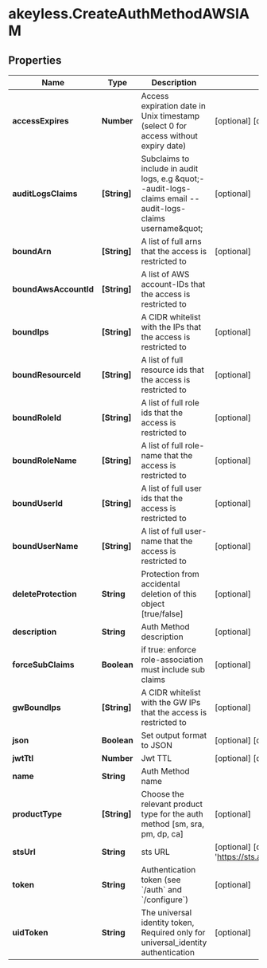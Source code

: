 # akeyless.CreateAuthMethodAWSIAM

## Properties

Name | Type | Description | Notes
------------ | ------------- | ------------- | -------------
**accessExpires** | **Number** | Access expiration date in Unix timestamp (select 0 for access without expiry date) | [optional] [default to 0]
**auditLogsClaims** | **[String]** | Subclaims to include in audit logs, e.g \&quot;--audit-logs-claims email --audit-logs-claims username\&quot; | [optional] 
**boundArn** | **[String]** | A list of full arns that the access is restricted to | [optional] 
**boundAwsAccountId** | **[String]** | A list of AWS account-IDs that the access is restricted to | 
**boundIps** | **[String]** | A CIDR whitelist with the IPs that the access is restricted to | [optional] 
**boundResourceId** | **[String]** | A list of full resource ids that the access is restricted to | [optional] 
**boundRoleId** | **[String]** | A list of full role ids that the access is restricted to | [optional] 
**boundRoleName** | **[String]** | A list of full role-name that the access is restricted to | [optional] 
**boundUserId** | **[String]** | A list of full user ids that the access is restricted to | [optional] 
**boundUserName** | **[String]** | A list of full user-name that the access is restricted to | [optional] 
**deleteProtection** | **String** | Protection from accidental deletion of this object [true/false] | [optional] 
**description** | **String** | Auth Method description | [optional] 
**forceSubClaims** | **Boolean** | if true: enforce role-association must include sub claims | [optional] 
**gwBoundIps** | **[String]** | A CIDR whitelist with the GW IPs that the access is restricted to | [optional] 
**json** | **Boolean** | Set output format to JSON | [optional] [default to false]
**jwtTtl** | **Number** | Jwt TTL | [optional] [default to 0]
**name** | **String** | Auth Method name | 
**productType** | **[String]** | Choose the relevant product type for the auth method [sm, sra, pm, dp, ca] | [optional] 
**stsUrl** | **String** | sts URL | [optional] [default to &#39;https://sts.amazonaws.com&#39;]
**token** | **String** | Authentication token (see &#x60;/auth&#x60; and &#x60;/configure&#x60;) | [optional] 
**uidToken** | **String** | The universal identity token, Required only for universal_identity authentication | [optional] 


